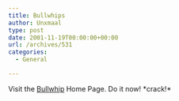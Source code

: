 ```yaml
---
title: Bullwhips
author: Unxmaal
type: post
date: 2001-11-19T00:00:00+00:00
url: /archives/531
categories:
  - General

---
```

Visit the [Bullwhip][1] Home Page. Do it now! \*crack!\*

 [1]: http://www.bullwhip.org/